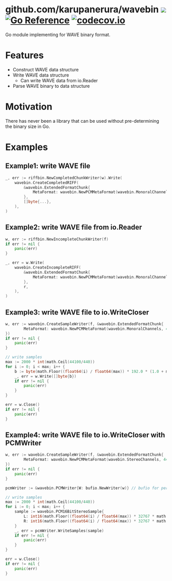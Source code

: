 # github.com/karupanerura/wavebin ![](https://github.com/karupanerura/wavebin/workflows/test/badge.svg?branch=main) [![Go Reference](https://pkg.go.dev/badge/github.com/karupanerura/wavebin.svg)](https://pkg.go.dev/github.com/karupanerura/wavebin) [![codecov.io](https://codecov.io/github/karupanerura/wavebin/coverage.svg?branch=main)](https://codecov.io/github/karupanerura/wavebin?branch=main)

Go module implementing for WAVE binary format.

# Features

* Construct WAVE data structure
* Write WAVE data structure
  * Can write WAVE data from io.Reader
* Parse WAVE binary to data structure

# Motivation

There has never been a library that can be used without pre-determining the binary size in Go.

# Examples

## Example1: write WAVE file

```go
_, err := riffbin.NewCompletedChunkWriter(w).Write(
	wavebin.CreateCompletedRIFF(
		&wavebin.ExtendedFormatChunk{
			MetaFormat: wavebin.NewPCMMetaFormat(wavebin.MonoralChannels, 44100, 8),
		},
		[]byte{...},
	),
)
```

## Example2: write WAVE file from io.Reader

```go
w, err := riffbin.NewIncompleteChunkWriter(f)
if err != nil {
	panic(err)
}

_, err = w.Write(
	wavebin.CreateIncompleteRIFF(
		&wavebin.ExtendedFormatChunk{
			MetaFormat: wavebin.NewPCMMetaFormat(wavebin.MonoralChannels, 44100, 8),
		},
		r,
	),
)
```

## Example3: write WAVE file to io.WriteCloser

```go
w, err := wavebin.CreateSampleWriter(f, &wavebin.ExtendedFormatChunk{
		MetaFormat: wavebin.NewPCMMetaFormat(wavebin.MonoralChannels, 44100, 8),
})
if err != nil {
	panic(err)
}

// write samples
max := 2000 * int(math.Ceil(44100/440))
for i := 0; i < max; i++ {
	b := byte(math.Floor((float64(i) / float64(max)) * 192.0 * (1.0 + math.Sin(2.0*math.Pi*float64(i)/(44100/440))) / 2.0))
	_, err = w.Write([]byte{b})
	if err != nil {
		panic(err)
	}
}

err = w.Close()
if err != nil {
	panic(err)
}
```

## Example4: write WAVE file to io.WriteCloser with PCMWriter

```go
w, err := wavebin.CreateSampleWriter(f, &wavebin.ExtendedFormatChunk{
		MetaFormat: wavebin.NewPCMMetaFormat(wavebin.StereoChannels, 44100, 16),
})
if err != nil {
	panic(err)
}

pcmWriter := &wavebin.PCMWriter{W: bufio.NewWriter(w)} // bufio for performance

// write samples
max := 2000 * int(math.Ceil(44100/440))
for i := 0; i < max; i++ {
    sample := wavebin.PCM16BitStereoSample{
		L: int16(math.Floor((float64(i) / float64(max)) * 32767 * math.Sin(2.0*math.Pi*float64(i)/(44100/440)))),
		R: int16(math.Floor((float64(i) / float64(max)) * 32767 * math.Sin(2.0*math.Pi*float64(i)/(44100/110)))),
	}
	_, err = pcmWriter.WriteSamples(sample)
	if err != nil {
		panic(err)
	}
}

err = w.Close()
if err != nil {
	panic(err)
}
```
